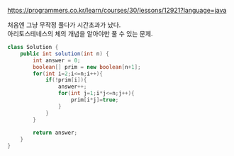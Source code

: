 https://programmers.co.kr/learn/courses/30/lessons/12921?language=java  
  
처음엔 그냥 무작정 풀다가 시간초과가 났다.  
아리토스테네스의 체의 개념을 알아야만 풀 수 있는 문제.  
  
```java
class Solution {
    public int solution(int n) {
        int answer = 0;
        boolean[] prim = new boolean[n+1];
        for(int i=2;i<=n;i++){
            if(!prim[i]){
                answer++;
                for(int j=1;i*j<=n;j++){
                    prim[i*j]=true;
                }
            }
        }
        
        return answer;
    }
}
```
